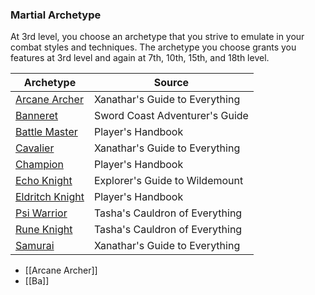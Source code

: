 ### Martial Archetype
At 3rd level, you choose an archetype that you strive to emulate in your combat styles and techniques. The archetype you choose grants you features at 3rd level and again at 7th, 10th, 15th, and 18th level.

| Archetype                                                                         | Source                                                                                                                    |
| --------------------------------------------------------------------------------- | ------------------------------------------------------------------------------------------------------------------------- |
| [Arcane Archer](http://dnd5e.wikidot.com/fighter:arcane-archer)                   | Xanathar's Guide to Everything                                                                                            |
| [Banneret](http://dnd5e.wikidot.com/fighter:banneret)                             | Sword Coast Adventurer's Guide                                                                                            |
| [Battle Master](http://dnd5e.wikidot.com/fighter:battle-master)                   | Player's Handbook                                                                                                         |
| [Cavalier](http://dnd5e.wikidot.com/fighter:cavalier)                             | Xanathar's Guide to Everything                                                                                            |
| [Champion](http://dnd5e.wikidot.com/fighter:champion)                             | Player's Handbook                                                                                                         |
| [Echo Knight](http://dnd5e.wikidot.com/fighter:echo-knight)                       | Explorer's Guide to Wildemount                                                                                            |
| [Eldritch Knight](http://dnd5e.wikidot.com/fighter:eldritch-knight)               | Player's Handbook                                                                                                         |
| [Psi Warrior](http://dnd5e.wikidot.com/fighter:psi-warrior)                       | Tasha's Cauldron of Everything                                                                                            |
| [Rune Knight](http://dnd5e.wikidot.com/fighter:rune-knight)                       | Tasha's Cauldron of Everything                                                                                            |
| [Samurai](http://dnd5e.wikidot.com/fighter:samurai)                               | Xanathar's Guide to Everything                                                                                            |

- [[Arcane Archer]]
- [[Ba]]